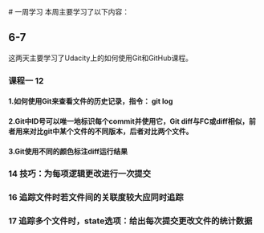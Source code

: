 # 一周学习
本周主要学习了以下内容：
## 6-7
这两天主要学习了Udacity上的如何使用Git和GitHub课程。
### 课程一 12
#### 1.如何使用Git来查看文件的历史记录，指令： git log
#### 2.Git中ID号可以唯一地标识每个commit并使用它，Git diff与FC或diff相似，前者用来对比git中某个文件的不同版本，后者对比两个文件。
#### 3.Git使用不同的颜色标注diff运行结果

### 14 技巧：为每项逻辑更改进行一次提交
### 16 追踪文件时若文件间的关联度较大应同时追踪
### 17 追踪多个文件时，state选项：给出每次提交更改文件的统计数据
